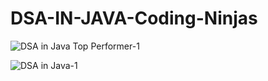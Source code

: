 # DSA-IN-JAVA-Coding-Ninjas

![DSA in Java Top Performer-1](https://user-images.githubusercontent.com/96954081/215411390-50083f50-301a-4d53-9dc6-fb20e0f643ac.jpg)


![DSA in Java-1](https://user-images.githubusercontent.com/96954081/215411662-05b35138-f7c4-46c3-9651-06b93705a6f8.jpg)

